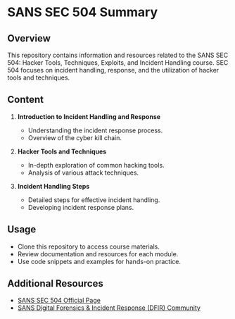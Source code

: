 # SANS SEC 504 Summary

## Overview

This repository contains information and resources related to the SANS SEC 504: Hacker Tools, Techniques, Exploits, and Incident Handling course. SEC 504 focuses on incident handling, response, and the utilization of hacker tools and techniques.

## Content

1. **Introduction to Incident Handling and Response**
   - Understanding the incident response process.
   - Overview of the cyber kill chain.

2. **Hacker Tools and Techniques**
   - In-depth exploration of common hacking tools.
   - Analysis of various attack techniques.

3. **Incident Handling Steps**
   - Detailed steps for effective incident handling.
   - Developing incident response plans.

## Usage

- Clone this repository to access course materials.
- Review documentation and resources for each module.
- Use code snippets and examples for hands-on practice.

## Additional Resources

- [SANS SEC 504 Official Page](https://www.sans.org/courses/hacker-techniques-exploits-incident-handling)
- [SANS Digital Forensics & Incident Response (DFIR) Community](https://www.sans.org/community/)
